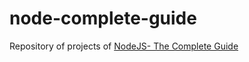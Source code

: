 # node-complete-guide

Repository of projects of [NodeJS- The Complete Guide](https://www.udemy.com/nodejs-the-complete-guide/)